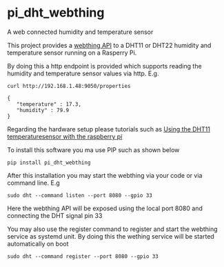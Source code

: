 # pi_dht_webthing
A web connected humidity and temperature sensor

This project provides a [webthing API](https://iot.mozilla.org/wot/) to a DHT11 or DHT22 humidity and temperature sensor running on a Rasperry Pi. 


By doing this a http endpoint is provided which supports reading the humidity and temperature sensor values via http. E.g. 

```
curl http://192.168.1.48:9050/properties 

{
   "temperature" : 17.3,
   "humidity" : 79.9
}
```

Regarding the hardware setup please tutorials such as [Using the DHT11 temperaturesensor with the raspberry pi](https://www.thegeekpub.com/236867/using-the-dht11-temperature-sensor-with-the-raspberry-pi/)

To install this software you ma use PIP such as shown below
```
pip install pi_dht_webthing
```

After this installation you may start the webthing via your code or via command line. E.g
```
sudo dht --command listen --port 8080 --gpio 33
```
Here the webthing API will be exposed using the local port 8080 and connecting the DHT signal pin 33

You may also use the register command to register and start the webthing service as systemd unit. By doing this the wething service will be started automatically on boot
```
sudo dht --command register --port 8080 --gpio 33
```  
